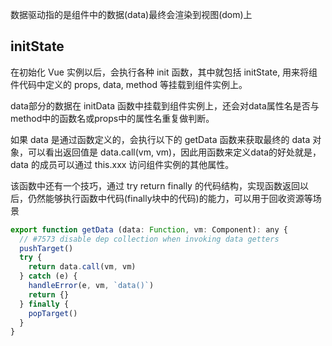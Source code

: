 数据驱动指的是组件中的数据(data)最终会渲染到视图(dom)上

## initState
在初始化 Vue 实例以后，会执行各种 init 函数，其中就包括 initState, 用来将组件代码中定义的 props, data, method 等挂载到组件实例上。

data部分的数据在 initData 函数中挂载到组件实例上，还会对data属性名是否与method中的函数名或props中的属性名重复做判断。

如果 data 是通过函数定义的，会执行以下的 getData 函数来获取最终的 data 对象，可以看出返回值是 data.call(vm, vm)，因此用函数来定义data的好处就是，data 的成员可以通过 this.xxx 访问组件实例的其他属性。

该函数中还有一个技巧，通过 try return finally 的代码结构，实现函数返回以后，仍然能够执行函数中代码(finally块中的代码)的能力，可以用于回收资源等场景
```javascript
export function getData (data: Function, vm: Component): any {
  // #7573 disable dep collection when invoking data getters
  pushTarget()
  try {
    return data.call(vm, vm)
  } catch (e) {
    handleError(e, vm, `data()`)
    return {}
  } finally {
    popTarget()
  }
}
```